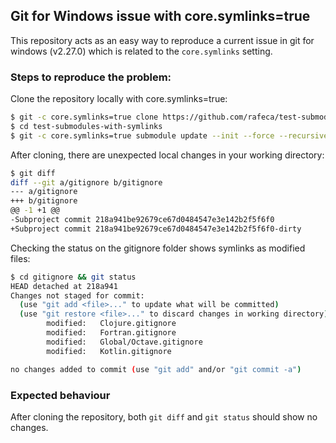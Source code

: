 ## Git for Windows issue with core.symlinks=true

This repository acts as an easy way to reproduce a current issue in git for windows (v2.27.0) which is related to the `core.symlinks` setting.

### Steps to reproduce the problem:

Clone the repository locally with core.symlinks=true:

```sh
$ git -c core.symlinks=true clone https://github.com/rafeca/test-submodules-with-symlinks.git
$ cd test-submodules-with-symlinks
$ git -c core.symlinks=true submodule update --init --force --recursive
```

After cloning, there are unexpected local changes in your working directory:

```sh
$ git diff
diff --git a/gitignore b/gitignore
--- a/gitignore
+++ b/gitignore
@@ -1 +1 @@
-Subproject commit 218a941be92679ce67d0484547e3e142b2f5f6f0
+Subproject commit 218a941be92679ce67d0484547e3e142b2f5f6f0-dirty
```

Checking the status on the gitignore folder shows symlinks as modified files:

```sh
$ cd gitignore && git status
HEAD detached at 218a941
Changes not staged for commit:
  (use "git add <file>..." to update what will be committed)
  (use "git restore <file>..." to discard changes in working directory)
        modified:   Clojure.gitignore
        modified:   Fortran.gitignore
        modified:   Global/Octave.gitignore
        modified:   Kotlin.gitignore

no changes added to commit (use "git add" and/or "git commit -a")
```

### Expected behaviour

After cloning the repository, both `git diff` and `git status` should show no changes.

